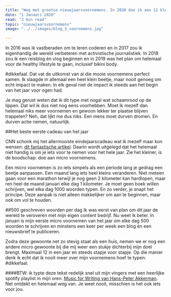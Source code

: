 ```yaml
---
title: "Weg met grootse nieuwjaarsvoornemens. In 2020 doe ik aan 12 kleine micro acties"
date: "1 Januari 2020"
read: "3 min read"
topic: "nieuwjaarsvoornemens"
image: "../../images/blog_3_voornemens.jpg"

---
```

In 2016 was ik vastberaden om te leren coderen en in 2017 zou ik eigenhandig de wereld verbeteren met  activistische journalistiek. In 2018 zou ik een reisblog én vlog beginnen en in 2019 was het plan om helemaal voor de healthy lifestyle te gaan, inclusief bikini body.

\#dikkefaal.  Dat vat de uitkomst van al die mooie voornemens perfect samen. Ik slaagde in allemaal een heel klein beetje, maar nooit genoeg om echt impact te maken. In elk geval niet de impact ik steeds aan het begin van het jaar voor ogen had.

Je mag gerust weten dat ik dit type met nogal wat schaamrood op de lippen. Dat wil ik dus niet nog eens voorhebben. Moet ik mezelf dan helemaal niks meer voornemen en gewoon lekker ter plaatse blijven trappelen? Neh, dat lijkt me dus niks. Een mens moet durven dromen. En durven actie nemen, natuurlijk.  

##Het beste eerste cadeau van het jaar

CNN schonk mij het allermooiste eindejaarscadeau wat ik mezelf maar kon wensen:  [dit fantastische artikel](https://edition.cnn.com/2019/12/27/health/mini-monthly-new-years-resolution-part-two-wisdom-project-wellness/index.html?_ke=eyJrbF9lbWFpbCI6ICJqYWRleUBzdG9vcGluYm94LmNvbSIsICJrbF9jb21wYW55X2lkIjogIm5GRWUzUiJ9). Daarin wordt uitgelegd dat het helemaal niet handig is om je iets voor te nemen voor het hele jaar. Zie het kleiner, is de boodschap: doe aan micro voornemens.

Een micro voornemen is zo iets simpels als een periode lang je gedrag een beetje aanpassen. Een maand lang iets heel kleins veranderen. Niet meteen gaan voor een marathon terwijl je nog geen 2 kilometer kan hardlopen, maar ren heel de maand januari elke dag 1 kilometer. Je moet geen boek willen schrijven, wel elke dag 1000 woorden typen. En zo verder, je snapt het principe. Deze aanpak is niet alleen makkelijker om aan te beginnen, maar ook om vol te houden.

##500 geschreven woorden per dag
Ik was eerst van plan om dit jaar de wereld te veroveren met mijn eigen content bedrijf. Nu weet ik beter. In januari is mijn eerste micro voornemen van het jaar om elke dag 500 woorden te schrijven en minstens een keer per week een blog én een nieuwsbrief te publiceren.

Zodra deze gewoonte net zo stevig staat als een huis, nemen we er nog een andere micro gewoonte bij die mij weer een stukje dichterbij mijn doel brengt. Maximaal 12 in een jaar en steeds stapje voor stapje. Op die manier denk ik echt dat ik nooit meer over mijn voornemens hoef te typen: #dikkefaal.


####BTW: ik typte deze tekst redelijk snel uit mijn vingers met een heerlijke spotify playlist in mijn oren. [Music for Writing van Hans-Peter Akkerman](https://open.spotify.com/playlist/1Sv6QeKfX723K1BOgoSRba). Net ontdekt en helemaal weg van. Je weet nooit, misschien is het ook iets voor jou.

